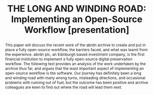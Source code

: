 ---
abstract: This paper will discuss the recent work of the abrdn archive to create and
  put in place a fully open-source workflow, the barriers faced, and what was learnt
  from the experience. abrdn plc, an Edinburgh based investment company, is the first
  financial institution to implement a fully open-source digital preservation workflow.
  The following text provides an analysis of the work undertaken by the archive thus
  far, and argues that the least important aspect of implementing an open-source workflow
  is the software. Our journey has definitely been a long and winding road with many
  wrong turns, misleading directions, and occasional problems with running out of
  fuel, but the outcome has been positive and archive colleagues are keen to find
  out where the road will lead them next.
creators:
- Williamson, Karyn
date: null
document_url: https://www.ideals.illinois.edu/items/128857/bitstreams/430308/data.pdf
grand_parent: iPRES
institutions: []
keywords:
- open-source
- workflow
- software
- analysis
landing_page_url: https://hdl.handle.net/2142/121663
language: eng
layout: publication
license: CC-BY 4.0 International
notes_url: null
parent: iPRES 2023
presentation_url: null
publication_type: presentation
size: null
source_name: iPRES
title: 'THE LONG AND WINDING ROAD: Implementing an Open-Source Workflow [presentation]'
year: 2023
---